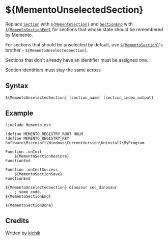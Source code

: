 # ${MementoUnselectedSection}

Replace [`Section`][1] with [`${MementoSection}`][2] and [`SectionEnd`][3] with [`${MementoSectionEnd}`][4]
for sections that whose state should be remembered by Memento.

For sections that should be unselected by default, use [`${MementoSection}`][2]'s
brother - `${MementoUnselectedSection}`.

Sections that don't already have an identifier must be assigned one.

Section identifiers must stay the same across

## Syntax

    ${MementoUnselectedSection} [section_name] [section_index_output]

## Example

    !include Memento.nsh

    !define MEMENTO_REGISTRY_ROOT HKLM
    !define MEMENTO_REGISTRY_KEY Software\Microsoft\Windows\CurrentVersion\Uninstall\MyProgram

    Function .onInit
        ${MementoSectionRestore}
    FunctionEnd

    Function .onInstSuccess
        ${MementoSectionSave}
    FunctionEnd

    ${MementoUnselectedSection} dinosaur sec_dinosaur
        ; some code...
    ${MementoSectionEnd}

    ${MementoSectionDone}

## Credits

Written by [kichik][5]

[1]: ../../Reference/Commands/Section.md
[2]: MementoSection.md
[3]: ../../Reference/Commands/SectionEnd.md
[4]: MementoSectionEnd.md
[5]: http://nsis.sourceforge.net/User:Kichik
